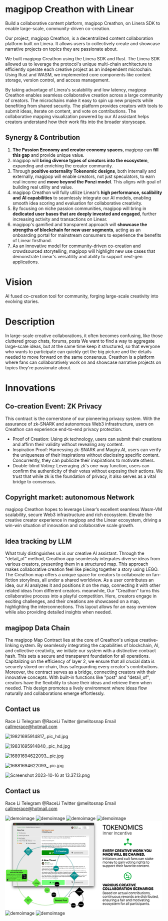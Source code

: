 # magipop Creathon with Linear
Build a collaborative content platform, magipop Creathon, on Linera SDK to enable large-scale, community-driven co-creation.

Our project, magipop Creathon, is a decentralized content collaboration platform built on Linera. It allows users to collectively create and showcase narrative projects on topics they are passionate about.

We built magipop Creathon using the Linera SDK and Rust. The Linera SDK allowed us to leverage the protocol's unique multi-chain architecture to efficiently operate each creative project as an independent microchain. Using Rust and WASM, we implemented core components like content storage, version control, and access management.

By taking advantage of Linera's scalability and low latency, magipop Creathon enables seamless collaborative creation across a large community of creators. The microchains make it easy to spin up new projects while benefiting from shared security.
The platform provides creators with tools to submit ideas, iterate on content, and vote on contributions. The collaborative mapping visualization powered by our AI assistant helps creators understand how their work fits into the broader storyscape.

## **Synergy & Contribution** 
1. **The Passion Economy and creator economy spaces**, magipop can **fill this gap** and provide unique value.
2. magipop will **bring diverse types of creators into the ecosystem**, expanding and enriching the creator community.
3. Through **positive externality Tokenomic designs**, both internally and externally, magipop will enable creators, not just speculators, to earn real income and **move beyond the Ponzi model**. This aligns with goal of building real utility and value.
4. magipop Creathon will fully utilize Linear’s **high performance, scalibility and** **AI capabilities** to seamlessly integrate our AI models, enabling smooth idea scoring and evaluation for collaborative creativity.
5. By focusing on niche passion communities, magipop will bring in **dedicated user bases that are deeply invested and engaged**, further increasing activity and transactions on Linear.
6. magipop's gamified and transparent approach will **showcase the strengths of blockchain for new user segments**, acting as an onboarding portal for mainstream consumers to experience the benefits of Linear firsthand.
7. As an innovative model for community-driven co-creation and crowdsourced storytelling, magipop will highlight new use cases that demonstrate Linear's versatility and ability to support next-gen applications.

# Vision
Al fused co-creation tool for community, forging large-scale creativity into evolving stories.
# Description
In large-scale creative collaborations, it often becomes confusing, like those cluttered group chats, forums, posts
We want to find a way to aggregate large-scale ideas, but at the same time keep it structured, so that everyone who wants to participate can quickly get the big picture and the details needed to move forward on the same consensus.
Creathon is a platform where fans can collaboratively work on and showcase narrative projects on topics they're passionate about.

# Innovations
## Co-creation Event: ZK Privacy
This contract is the cornerstone of our pioneering privacy system. With the assurance of zk-SNARK and autonomous Web3 infrastructure, users on Creathon can experience end-to-end privacy protection.
- Proof of Creation: Using zk technology, users can submit their creations and affirm their validity without revealing any content.
- Inspiration Proof: Harnessing zk-SNARK and Magiry.AI, users can verify the uniqueness of their inspirations without disclosing specific content. Concurrently, they can publicize their inspirations to motivate others.
- Double-blind Voting: Leveraging zk's one-way function, users can confirm the authenticity of their votes without exposing their actions.
We trust that while zk is the foundation of privacy, it also serves as a vital bridge to consensus.
## Copyright market: autonomous Network
magipop Creathon hopes to leverage Linear’s excellent seamless Wasm-VM scalability, secure Web3 infrastructure and rich ecosystem. Elevate the creative creator experience in magipop and the Linear ecosystem, driving a win-win situation of innovation and collaborative scale growth.
## Idea tracking by LLM
What truly distinguishes us is our creative AI assistant. Through the "detail_of" method, Creathon app seamlessly integrates diverse ideas from various creators, presenting them in a structured map. This approach makes collaborative creation feel like piecing together a story using LEGO. The Creathon map offers a unique space for creators to collaborate on fan-fiction storylines, all under a shared worldview. As a user contributes an idea, our AI analyzes it and positions it on the map, connecting it with other related ideas from different creators.
meanwhile, Our "Creathon" turns this collaborative process into a playful competition. Here, creators engage in exciting challenges, and their creations are showcased on a map, highlighting the interconnections. This layout allows for an easy overview while also providing detailed insights when needed.
## magipop Data Chain
The magipop Map Contract lies at the core of Creathon's unique creative-linking system. By seamlessly integrating the capabilities of blockchain, AI, and collective creativity, we initiate our system with a distinctive contract hash. This sets a secure and transparent foundation for all operations. Capitalizing on the efficiency of layer 2, we ensure that all crucial data is securely stored on-chain, thus safeguarding every creator's contributions. Moreover, the contract serves as a bridge, connecting creators with their innovative concepts. With built-in functions like "post" and "detail_of", creators have the flexibility to share their ideas and retrieve them when needed. This design promotes a lively environment where ideas flow naturally and collaborations emerge effortlessly.

## Contact us
Race Li
Telegram @RaceLi
Twitter @melitosnap
Email callmerace@hotmail.com

![19821695914817_.pic_hd.jpg](https://cdn.dorahacks.io/static/files/18b36fac21a99febed2bb27419c8afd1.jpg)



![19831695914840_.pic_hd.jpg](https://cdn.dorahacks.io/static/files/18b36fbd7d11b10c4d443a84f4eb30ba.jpg)



![16891694622093_.pic.jpg](https://cdn.dorahacks.io/static/files/18b36fc693af2185bd5751344d6a9159.jpg)



![16881694622093_.pic.jpg](https://cdn.dorahacks.io/static/files/18b36fc98fa72f47d5549dd4f6087466.jpg)



![Screenshot 2023-10-16 at 13.37.13.png](https://cdn.dorahacks.io/static/files/18b36fd2e1ea05f5eb4592d4848a6bba.png)
## Contact us
Race Li
Telegram @RaceLi
Twitter @melitosnap
Email callmerace@hotmail.com

![demoimage](/demo-images/1.png)
![demoimage](/demo-images/2.png)
![demoimage](/demo-images/3.png)
![demoimage](/demo-images/4.png)
![demoimage](/demo-images/5.png)
![demoimage](/demo-images/6.png)
![demoimage](/demo-images/7.png)
